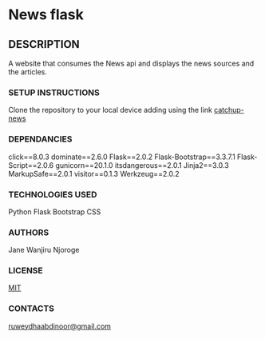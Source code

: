 # News flask

## DESCRIPTION

A website that consumes the News api and displays the news sources and the articles.


### SETUP INSTRUCTIONS

Clone the repository to your local device adding using the link [catchup-news](git@github.com:Ruweydha/News-flask.git)

### DEPENDANCIES

click==8.0.3
dominate==2.6.0
Flask==2.0.2
Flask-Bootstrap==3.3.7.1
Flask-Script==2.0.6
gunicorn==20.1.0
itsdangerous==2.0.1
Jinja2==3.0.3
MarkupSafe==2.0.1
visitor==0.1.3
Werkzeug==2.0.2

### TECHNOLOGIES USED

Python
Flask
Bootstrap
CSS

### AUTHORS

Jane Wanjiru Njoroge

### LICENSE

[MIT](https://choosealicense.com/licenses/mit/)

### CONTACTS

ruweydhaabdinoor@gmail.com